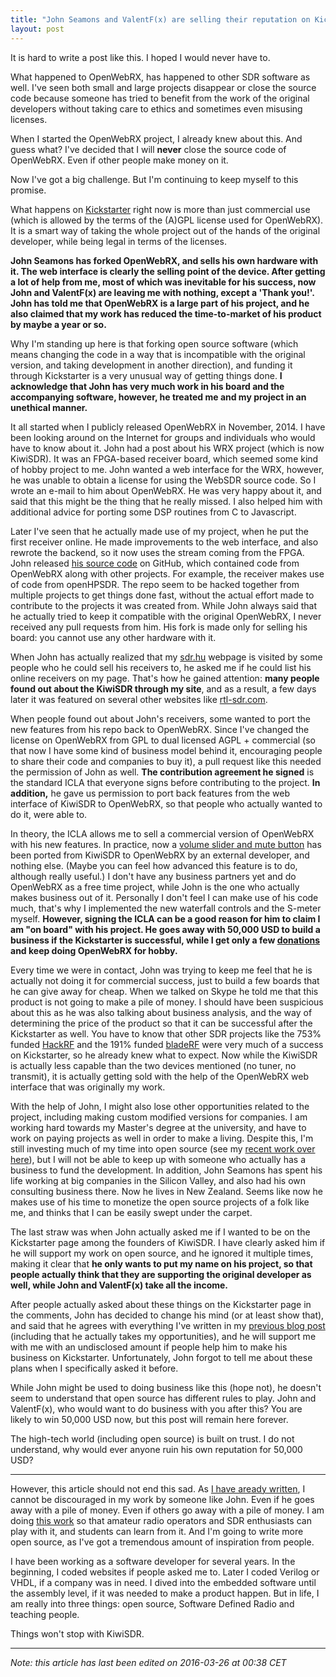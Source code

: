 ```yaml
---
title: "John Seamons and ValentF(x) are selling their reputation on Kickstarter"
layout: post
---
```

It is hard to write a post like this. I hoped I would never have to.

What happened to OpenWebRX, has happened to other SDR software as well. I've seen both small and large projects disappear or close the source code because someone has tried to benefit from the work of the original developers without taking care to ethics and sometimes even misusing licenses.

When I started the OpenWebRX project, I already knew about this. And guess what? I've decided that I will **never** close the source code of OpenWebRX. Even if other people make money on it. 

Now I've got a big challenge. But I'm continuing to keep myself to this promise.

What happens on <a href="http://kickstarter.com/projects/1575992013/kiwisdr-beaglebone-software-defined-radio-sdr-with">Kickstarter</a> right now is more than just commercial use (which is allowed by the terms of the (A)GPL license used for OpenWebRX). It is a smart way of taking the whole project out of the hands of the original developer, while being legal in terms of the licenses.

**John Seamons has forked OpenWebRX, and sells his own hardware with it. The web interface is clearly the selling point of the device. After getting a lot of help from me, most of which was inevitable for his success, now John and ValentF(x) are leaving me with nothing, except a 'Thank you!'. John has told me that OpenWebRX is a large part of his project, and he also claimed that my work has reduced the time-to-market of his product by maybe a year or so.**

Why I'm standing up here is that forking open source software (which means changing the code in a way that is incompatible with the original version, and taking development in another direction), and funding it through Kickstarter is a very unusual way of getting things done. **I acknowledge that John has very much work in his board and the accompanying software, however, he treated me and my project in an unethical manner.**

It all started when I publicly released OpenWebRX in November, 2014. I have been looking around on the Internet for groups and individuals who would have to know about it. John had a post about his WRX project (which is now KiwiSDR). It was an FPGA-based receiver board, which seemed some kind of hobby project to me. John wanted a web interface for the WRX, however, he was unable to obtain a license for using the WebSDR source code. So I wrote an e-mail to him about OpenWebRX. He was very happy about it, and said that this might be the thing that he really missed. I also helped him with additional advice for porting some DSP routines from C to Javascript. 

Later I've seen that he actually made use of my project, when he put the first receiver online. He made improvements to the web interface, and also rewrote the backend, so it now uses the stream coming from the FPGA. John released <a href="http://github.com/jks-prv/Beagle_SDR_GPS">his source code</a> on GitHub, which contained code from OpenWebRX along with other projects. For example, the receiver makes use of code from openHPSDR. The repo seem to be hacked together from multiple projects to get things done fast, without the actual effort made to contribute to the projects it was created from. While John always said that he actually tried to keep it compatible with the original OpenWebRX, I never received any pull requests from him. His fork is made only for selling his board: you cannot use any other hardware with it.

When John has actually realized that my <a href="http://sdr.hu">sdr.hu</a> webpage is visited by some people who he could sell his receivers to, he asked me if he could list his online receivers on my page. That's how he gained attention: **many people found out about the KiwiSDR through my site**, and as a result, a few days later it was featured on several other websites like <a href="http://www.rtl-sdr.com/kiwisdr-30-mhz-bandwidth-sdr-for-hf/">rtl-sdr.com</a>.

When people found out about John's receivers, some wanted to port the new features from his repo back to OpenWebRX. Since I've changed the license on OpenWebRX from GPL to dual licensed AGPL + commercial (so that now I have some kind of business model behind it, encouraging people to share their code and companies to buy it), a pull request like this needed the permission of John as well. **The contribution agreement he signed** is the standard ICLA that everyone signs before contributing to the project. **In addition,** he gave us permission to port back features from the web interface of KiwiSDR to OpenWebRX, so that people who actually wanted to do it, were able to.

In theory, the ICLA allows me to sell a commercial version of OpenWebRX with his new features. In practice, now a <a href="https://github.com/simonyiszk/openwebrx/pull/20/files">volume slider and mute button</a> has been ported from KiwiSDR to OpenWebRX by an external developer, and nothing else. (Maybe you can feel how advanced this feature is to do, although really useful.) I don't have any business partners yet and do OpenWebRX as a free time project, while John is the one who actually makes business out of it. Personally I don't feel I can make use of his code much, that's why I implemented the new waterfall controls and the S-meter myself. **However, signing the ICLA can be a good reason for him to claim I am "on board" with his project. He goes away with 50,000 USD to build a business if the Kickstarter is successful, while I get only a few <a href="http://blog.sdr.hu/support">donations</a> and keep doing OpenWebRX for hobby.**

Every time we were in contact, John was trying to keep me feel that he is actually not doing it for commercial success, just to build a few boards that he can give away for cheap. When we talked on Skype he told me that this product is not going to make a pile of money. I should have been suspicious about this as he was also talking about business analysis, and the way of determining the price of the product so that it can be successful after the Kickstarter as well. You have to know that other SDR projects like the 753% funded <a href="https://www.kickstarter.com/projects/mossmann/hackrf-an-open-source-sdr-platform">HackRF</a> and the 191% funded <a href="https://www.kickstarter.com/projects/1085541682/bladerf-usb-30-software-defined-radio/">bladeRF</a> were very much of a success on Kickstarter, so he already knew what to expect. Now while the KiwiSDR is actually less capable than the two devices mentioned (no tuner, no transmit), it is actually getting sold with the help of the OpenWebRX web interface that was originally my work.

With the help of John, I might also lose other opportunities related to the project, including making custom modified versions for companies. I am working hard towards my Master's degree at the university, and have to work on paying projects as well in order to make a living. Despite this, I'm still investing much of my time into open source (see my <a href="/2016/03/13/recent-work.html">recent work over here</a>), but I will not be able to keep up with someone who actually has a business to fund the development. In addition, John Seamons has spent his life working at big companies in the Silicon Valley, and also had his own consulting business there. Now he lives in New Zealand. Seems like now he makes use of his time to monetize the open source projects of a folk like me, and thinks that I can be easily swept under the carpet.

The last straw was when John actually asked me if I wanted to be on the Kickstarter page among the founders of KiwiSDR. I have clearly asked him if he will support my work on open source, and he ignored it multiple times, making it clear that **he only wants to put my name on his project, so that people actually think that they are supporting the original developer as well, while John and ValentF(x) take all the income.**

After people actually asked about these things on the Kickstarter page in the comments, John has decided to change his mind (or at least show that), and said that he agrees with everything I've written in my <a href="/2016/03/13/recent-work.html">previous blog post</a> (including that he actually takes my opportunities), and he will support me with me with an undisclosed amount if people help him to make his business on Kickstarter. Unfortunately, John forgot to tell me about these plans when I specifically asked it before.

While John might be used to doing business like this (hope not), he doesn't seem to understand that open source has different rules to play. John and ValentF(x), who would want to do business with you after this? You are likely to win 50,000 USD now, but this post will remain here forever. 

The high-tech world (including open source) is built on trust. I do not understand, why would ever anyone ruin his own reputation for 50,000 USD? 

<hr />

However, this article should not end this sad. As <a href="/2016/03/13/recent-work.html">I have aready written</a>, I cannot be discouraged in my work by someone like John. Even if he goes away with a pile of money. Even if others go away with a pile of money. I am doing <a href="/projects">this work</a> so that amateur radio operators and SDR enthusiasts can play with it, and students can learn from it. And I'm going to write more open source, as I've got a tremendous amount of inspiration from people.

I have been working as a software developer for several years. In the beginning, I coded websites if people asked me to. Later I coded Verilog or VHDL, if a company was in need. I dived into the embedded software until the assembly level, if it was needed to make a product happen. But in life, I am really into three things: open source, Software Defined Radio and teaching people. 

Things won't stop with KiwiSDR.

<hr />

*Note: this article has last been edited on 2016-03-26 at 00:38 CET*


